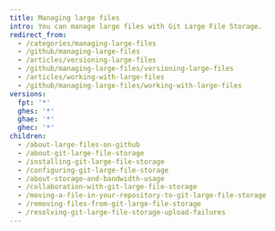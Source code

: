 ```yaml
---
title: Managing large files
intro: You can manage large files with Git Large File Storage.
redirect_from:
  - /categories/managing-large-files
  - /github/managing-large-files
  - /articles/versioning-large-files
  - /github/managing-large-files/versioning-large-files
  - /articles/working-with-large-files
  - /github/managing-large-files/working-with-large-files
versions:
  fpt: '*'
  ghes: '*'
  ghae: '*'
  ghec: '*'
children:
  - /about-large-files-on-github
  - /about-git-large-file-storage
  - /installing-git-large-file-storage
  - /configuring-git-large-file-storage
  - /about-storage-and-bandwidth-usage
  - /collaboration-with-git-large-file-storage
  - /moving-a-file-in-your-repository-to-git-large-file-storage
  - /removing-files-from-git-large-file-storage
  - /resolving-git-large-file-storage-upload-failures
---
```


